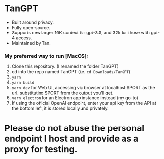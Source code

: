 # TanGPT

* Built around privacy.
* Fully open-source.
* Supports new larger 16K context for gpt-3.5, and 32k for those with gpt-4 access.
* Maintained by Tan.

### My preferred way to run [MacOS]:
1. Clone this repository. (I renamed the folder TanGPT)
2. cd into the repo named TanGPT (i.e. `cd Downloads/TanGPT`)
3. `yarn`
4. `yarn build`
5. `yarn dev` for Web UI, accessing via browser at localhost:$PORT as the url, substituting $PORT from the output you'll get.
5. `yarn electron` for an Electron app instance instead (my go-to)
6. If using the official OpenAI endpoint, enter your api key from the API at the bottom left, it is stored locally and privately.

# Please do not abuse the personal endpoint I host and provide as a proxy for testing.
